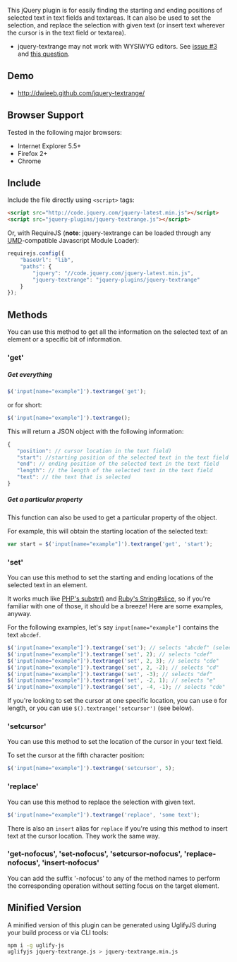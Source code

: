 This jQuery plugin is for easily finding the starting and ending positions of selected text in text fields and textareas. It can also be used to set the selection, and replace the selection with given text (or insert text wherever the cursor is in the text field or textarea).

* jquery-textrange may not work with WYSIWYG editors. See [issue #3](https://github.com/dwieeb/jquery-textrange/issues/3) and [this question](http://wordpress.stackexchange.com/questions/105961/insert-text-a-cursor-position-in-to-tinymce-text-editor).

## Demo

* http://dwieeb.github.com/jquery-textrange/

## Browser Support

Tested in the following major browsers:

* Internet Explorer 5.5+
* Firefox 2+
* Chrome

## Include

Include the file directly using `<script>` tags:

```html
<script src="http://code.jquery.com/jquery-latest.min.js"></script>
<script src="jquery-plugins/jquery-textrange.js"></script>
```

Or, with RequireJS (**note**: jquery-textrange can be loaded through any [UMD](https://github.com/umdjs/umd/blob/master/README.md)-compatible Javascript Module Loader):

```javascript
requirejs.config({
    "baseUrl": "lib",
    "paths": {
        "jquery": "//code.jquery.com/jquery-latest.min.js",
        "jquery-textrange": "jquery-plugins/jquery-textrange"
    }
});
```

## Methods

You can use this method to get all the information on the selected text of an element or a specific bit of information.

### 'get'

##### Get everything

```javascript
$('input[name="example"]').textrange('get');
```

or for short:

```javascript
$('input[name="example"]').textrange();
```

This will return a JSON object with the following information:

```javascript
{
   "position": // cursor location in the text field)
   "start": //starting position of the selected text in the text field
   "end": // ending position of the selected text in the text field
   "length": // the length of the selected text in the text field
   "text": // the text that is selected
}
```

##### Get a particular property

This function can also be used to get a particular property of the object.

For example, this will obtain the starting location of the selected text:

```javascript
var start = $('input[name="example"]').textrange('get', 'start');
```

### 'set'

You can use this method to set the starting and ending locations of the selected text in an element.

It works much like [PHP's substr()](http://php.net/manual/en/function.substr.php) and [Ruby's String#slice](http://ruby-doc.org/core-2.0/String.html#method-i-slice), so if you're familiar with one of those, it should be a breeze! Here are some examples, anyway.

For the following examples, let's say `input[name="example"]` contains the text `abcdef`.

```javascript
$('input[name="example"]').textrange('set'); // selects "abcdef" (select all)
$('input[name="example"]').textrange('set', 2); // selects "cdef"
$('input[name="example"]').textrange('set', 2, 3); // selects "cde"
$('input[name="example"]').textrange('set', 2, -2); // selects "cd"
$('input[name="example"]').textrange('set', -3); // selects "def"
$('input[name="example"]').textrange('set', -2, 1); // selects "e"
$('input[name="example"]').textrange('set', -4, -1); // selects "cde"
```

If you're looking to set the cursor at one specific location, you can use `0` for length, or you can use `$().textrange('setcursor')` (see below).

### 'setcursor'

You can use this method to set the location of the cursor in your text field.

To set the cursor at the fifth character position:

```javascript
$('input[name="example"]').textrange('setcursor', 5);
```

### 'replace'

You can use this method to replace the selection with given text.

```javascript
$('input[name="example"]').textrange('replace', 'some text');
```

There is also an `insert` alias for `replace` if you're using this method to insert text at the cursor location. They work the same way.

### 'get-nofocus', 'set-nofocus', 'setcursor-nofocus', 'replace-nofocus', 'insert-nofocus'

You can add the suffix '-nofocus' to any of the method names to perform the corresponding operation without setting focus on the target element.

## Minified Version
A minified version of this plugin can be generated using UglifyJS during your build process or via CLI tools:

```bash
npm i -g uglify-js
uglifyjs jquery-textrange.js > jquery-textrange.min.js
```
